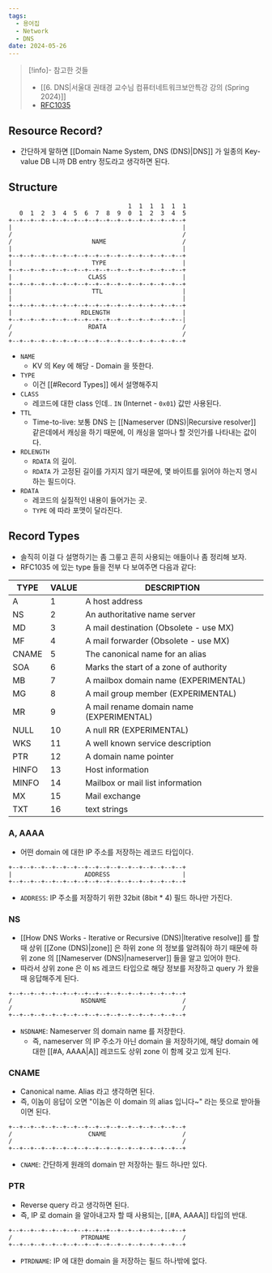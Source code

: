 ```yaml
---
tags:
  - 용어집
  - Network
  - DNS
date: 2024-05-26
---
```

> [!info]- 참고한 것들
> - [[6. DNS|서울대 권태경 교수님 컴퓨터네트워크보안특강 강의 (Spring 2024)]]
> - [RFC1035](https://www.rfc-editor.org/rfc/rfc1035.txt)

## Resource Record?

- 간단하게 말하면 [[Domain Name System, DNS (DNS)|DNS]] 가 일종의 Key-value DB 니까 DB entry 정도라고 생각하면 된다.

## Structure

```
                                 1  1  1  1  1  1
   0  1  2  3  4  5  6  7  8  9  0  1  2  3  4  5
+--+--+--+--+--+--+--+--+--+--+--+--+--+--+--+--+
|                                               |
/                                               /
/                      NAME                     /
|                                               |
+--+--+--+--+--+--+--+--+--+--+--+--+--+--+--+--+
|                      TYPE                     |
+--+--+--+--+--+--+--+--+--+--+--+--+--+--+--+--+
|                     CLASS                     |
+--+--+--+--+--+--+--+--+--+--+--+--+--+--+--+--+
|                      TTL                      |
|                                               |
+--+--+--+--+--+--+--+--+--+--+--+--+--+--+--+--+
|                   RDLENGTH                    |
+--+--+--+--+--+--+--+--+--+--+--+--+--+--+--+--|
/                     RDATA                     /
/                                               /
+--+--+--+--+--+--+--+--+--+--+--+--+--+--+--+--+
```

- `NAME`
	- KV 의 Key 에 해당 - Domain 을 뜻한다.
- `TYPE`
	- 이건 [[#Record Types]] 에서 설명해주지
- `CLASS`
	- 레코드에 대한 class 인데.. `IN` (Internet - `0x01`) 값만 사용된다.
- `TTL`
	- Time-to-live: 보통 DNS 는 [[Nameserver (DNS)|Recursive resolver]] 같은데에서 캐싱을 하기 때문에, 이 캐싱을 얼마나 할 것인가를 나타내는 값이다.
- `RDLENGTH`
	- `RDATA` 의 길이.
	- `RDATA` 가 고정된 길이를 가지지 않기 때문에, 몇 바이트를 읽어야 하는지 명시하는 필드이다.
- `RDATA`
	- 레코드의 실질적인 내용이 들어가는 곳.
	- `TYPE` 에 따라 포맷이 달라진다.

## Record Types

- 솔직히 이걸 다 설명하기는 좀 그릏고 흔히 사용되는 애들이나 좀 정리해 보자.
- RFC1035 에 있는 type 들을 전부 다 보여주면 다음과 같다:

| TYPE  | VALUE | DESCRIPTION                              |
| ----- | ----- | ---------------------------------------- |
| A     | 1     | A host address                           |
| NS    | 2     | An authoritative name server             |
| MD    | 3     | A mail destination (Obsolete - use MX)   |
| MF    | 4     | A mail forwarder (Obsolete - use MX)     |
| CNAME | 5     | The canonical name for an alias          |
| SOA   | 6     | Marks the start of a zone of authority   |
| MB    | 7     | A mailbox domain name (EXPERIMENTAL)     |
| MG    | 8     | A mail group member (EXPERIMENTAL)       |
| MR    | 9     | A mail rename domain name (EXPERIMENTAL) |
| NULL  | 10    | A null RR (EXPERIMENTAL)                 |
| WKS   | 11    | A well known service description         |
| PTR   | 12    | A domain name pointer                    |
| HINFO | 13    | Host information                         |
| MINFO | 14    | Mailbox or mail list information         |
| MX    | 15    | Mail exchange                            |
| TXT   | 16    | text strings                             |

### A, AAAA

- 어떤 domain 에 대한 IP 주소를 저장하는 레코드 타입이다.

```
+--+--+--+--+--+--+--+--+--+--+--+--+--+--+--+--+
|                    ADDRESS                    |
+--+--+--+--+--+--+--+--+--+--+--+--+--+--+--+--+
```

- `ADDRESS`: IP 주소를 저장하기 위한 32bit (8bit * 4) 필드 하나만 가진다.

### NS

- [[How DNS Works - Iterative or Recursive (DNS)|Iterative resolve]] 를 할때 상위 [[Zone (DNS)|zone]] 은 하위 zone 의 정보를 알려줘야 하기 때문에 하위 zone 의 [[Nameserver (DNS)|nameserver]] 들을 알고 있어야 한다.
- 따라서 상위 zone 은 이 `NS` 레코드 타입으로 해당 정보를 저장하고 query 가 왔을 때 응답해주게 된다.

```
+--+--+--+--+--+--+--+--+--+--+--+--+--+--+--+--+
/                   NSDNAME                     /
/                                               /
+--+--+--+--+--+--+--+--+--+--+--+--+--+--+--+--+
```

- `NSDNAME`: Nameserver 의 domain name 를 저장한다.
	- 즉, nameserver 의 IP 주소가 아닌 domain 을 저장하기에, 해당 domain 에 대한 [[#A, AAAA|A]] 레코드도 상위 zone 이 함께 갖고 있게 된다.

### CNAME

- Canonical name. Alias 라고 생각하면 된다.
- 즉, 이놈이 응답이 오면 "이놈은 이 domain 의 alias 입니다~" 라는 뜻으로 받아들이면 된다.

```
+--+--+--+--+--+--+--+--+--+--+--+--+--+--+--+--+
/                     CNAME                     /
/                                               /
+--+--+--+--+--+--+--+--+--+--+--+--+--+--+--+--+
```

- `CNAME`: 간단하게 원래의 domain 만 저장하는 필드 하나만 있다.

### PTR

- Reverse query 라고 생각하면 된다.
- 즉, IP 로 domain 을 알아내고자 할 때 사용되는, [[#A, AAAA]] 타입의 반대.

```
+--+--+--+--+--+--+--+--+--+--+--+--+--+--+--+--+
/                   PTRDNAME                    /
+--+--+--+--+--+--+--+--+--+--+--+--+--+--+--+--+
```

- `PTRDNAME`: IP 에 대한 domain 을 저장하는 필드 하나밖에 없다.